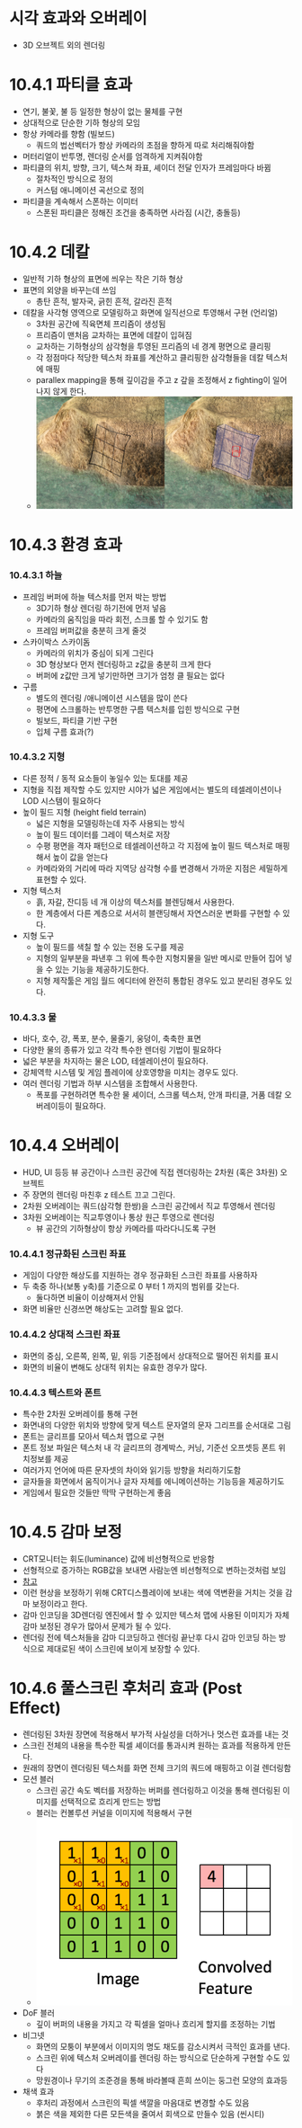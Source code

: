 # 시각 효과와 오버레이
* 3D 오브젝트 외의 렌더링

# 10.4.1 파티클 효과
* 연기, 불꽃, 불 등 일정한 형상이 없는 물체를 구현
* 상대적으로 단순한 기하 형상의 모임
* 항상 카메라를 향함 (빌보드)
    *  쿼드의 법선벡터가 항상 카메라의 초점을 향하게 따로 처리해줘야함
* 머터리얼이 반투명, 렌더링 순서를 엄격하게 지켜줘야함
* 파티클의 위치, 방향, 크기, 텍스쳐 좌표, 셰이더 전달 인자가 프레임마다 바뀜
    * 절차적인 방식으로 정의
    * 커스텀 애니메이션 곡선으로 정의
* 파티클을 계속해서 스폰하는 이미터
    * 스폰된 파티클은 정해진 조건을 충족하면 사라짐 (시간, 충돌등)
# 10.4.2 데칼
* 일반적 기하 형상의 표면에 씌우는 작은 기하 형상
* 표면의 외양을 바꾸는데 쓰임
    * 총탄 흔적, 발자국, 긁힌 흔적, 갈라진 흔적
* 데칼을 사각형 영역으로 모델링하고 화면에 일직선으로 투영해서 구현 (언리얼)
    * 3차원 공간에 직육면체 프리즘이 생성됨
    * 프리즘이 맨처음 교차하는 표면에 데칼이 입혀짐
    * 교차하는 기하형상의 삼각형을 투영된 프리즘의 네 경계 평면으로 클리핑
    * 각 정점마다 적당한 텍스처 좌표를 계산하고 클리핑한 삼각형들을 데칼 텍스처에 매핑
    * parallex mapping을 통해 깊이감을 주고 z 갚을 조정해서 z fighting이 일어나지 않게 한다.
    * ![decal box](./box.png)

# 10.4.3 환경 효과

### 10.4.3.1 하늘
* 프레임 버퍼에 하늘 텍스처를 먼저 박는 방법
    * 3D기하 형상 렌더링 하기전에 먼저 넣음
    * 카메라의 움직임을 따라 회전, 스크롤 할 수 있기도 함
    * 프레임 버퍼값을 충분히 크게 줄것
* 스카이박스 스카이돔
    * 카메라의 위치가 중심이 되게 그린다
    * 3D 형상보다 먼저 렌더링하고 z값을 충분히 크게 한다
    * 버퍼에 z값만 크게 넣기만하면 크기가 엄청 클 필요는 없다 
* 구름
    * 별도의 렌더링 /애니메이션 시스템을 많이 쓴다
    * 평면에 스크롤하는 반투명한 구름 텍스처를 입힌 방식으로 구현
    * 빌보드, 파티클 기반 구현
    * 입체 구름 효과(?)

### 10.4.3.2 지형
* 다른 정적 / 동적 요소들이 놓일수 있는 토대를 제공
* 지형을 직접 제작할 수도 있지만 시야가 넓은 게임에서는 별도의 테셀레이션이나 LOD 시스템이 필요하다
* 높이 필드 지형 (height field terrain)
    * 넓은 지형을 모델링하는데 자주 사용되는 방식
    * 높이 필드 데이터를 그레이 텍스처로 저장
    * 수평 평면을 격자 패턴으로 테셀레이션하고 각 지점에 높이 필드 텍스처로 매핑해서 높이 값을 얻는다
    * 카메라와의 거리에 따라 지역당 삼각형 수를 변경해서 가까운 지점은 세밀하게 표현할 수 있다.
* 지형 텍스처
    * 흙, 자갈, 잔디등 네 개 이상의 텍스처를 블렌딩해서 사용한다.
    * 한 계층에서 다른 계층으로 서서히 블랜딩해서 자연스러운 변화를 구현할 수 있다.
* 지형 도구
    * 높이 필드를 색칠 할 수 있는 전용 도구를 제공
    * 지형의 일부분을 파낸후 그 위에 특수한 지형지물을 일반 메시로 만들어 집어 넣을 수 있는 기능을 제공하기도한다.
    * 지형 제작툴은 게임 월드 에디터에 완전히 통합된 경우도 있고 분리된 경우도 있다.

### 10.4.3.3 물
* 바다, 호수, 강, 폭포, 분수, 물줄기, 웅덩이, 축축한 표면
* 다양한 물의 종류가 있고 각각 특수한 렌더링 기법이 필요하다
* 넓은 부분을 차지하는 물은 LOD, 테셀레이션이 필요하다.
* 강체역학 시스템 및 게임 플레이에 상호영향을 미치는 경우도 있다.
* 여러 렌더링 기법과 하부 시스템을 조합해서 사용한다.
    * 폭포를 구현하려면 특수한 물 셰이더, 스크롤 텍스처, 안개 파티클, 거품 데칼 오버레이등이 필요하다.

# 10.4.4 오버레이
* HUD, UI 등등 뷰 공간이나 스크린 공간에 직접 렌더링하는 2차원 (혹은 3차원) 오브젝트
* 주 장면의 렌더링 마친후 z 테스트 끄고 그린다.
* 2차원 오버레이는 쿼드(삼각형 한쌍)을 스크린 공간에서 직교 투영해서 렌더링
* 3차원 오버레이는 직교투영이나 통상 원근 투영으로 렌더링
    * 뷰 공간의 기하형상이 항상 카메라를 따라다니도록 구현

### 10.4.4.1 정규화된 스크린 좌표
* 게임이 다양한 해상도를 지원하는 경우 정규화된 스크린 좌표를 사용하자
* 두 축중 하나(보통 y축)를 기준으로 0 부터 1 까지의 범위를 갖는다.
    * 둘다하면 비율이 이상해져서 안됨
* 화면 비율만 신경쓰면 해상도는 고려할 필요 없다.

### 10.4.4.2 상대적 스크린 좌표
* 화면의 중심, 오른쪽, 왼쪽, 밑, 위등 기준점에서 상대적으로 떨어진 위치를 표시
* 화면의 비율이 변해도 상대적 위치는 유효한 경우가 많다.

### 10.4.4.3 텍스트와 폰트
* 특수한 2차원 오버레이를 통해 구현
* 화면내의 다양한 위치와 방향에 맞게 텍스트 문자열의 문자 그리프를 순서대로 그림
* 폰트는 글리프를 모아서 텍스처 맵으로 구현
* 폰트 정보 파일은 텍스처 내 각 글리프의 경계박스, 커닝, 기준선 오프셋등 폰트 위치정보를 제공
* 여러가지 언어에 따른 문자셋의 차이와 읽기등 방향을 처리하기도함
* 글자들을 화면에서 움직이거나 글자 자체를 에니메이션하는 기능등을 제공하기도
* 게임에서 필요한 것들만 딱딱 구현하는게 좋음

# 10.4.5 감마 보정
* CRT모니터는 휘도(luminance) 값에 비선형적으로 반응함
* 선형적으로 증가하는 RGB값을 보내면 사람눈엔 비선형적으로 변하는것처럼 보임
* [참고](http://blog.naver.com/PostView.nhn?blogId=team_csr&logNo=221026941983&redirect=Dlog&widgetTypeCall=true&directAccess=false)
* 이런 현상을 보정하기 위해 CRT디스플레이에 보내는 색에 역변환을 거치는 것을 감마 보정이라고 한다.
* 감마 인코딩을 3D렌더링 엔진에서 할 수 있지만 텍스처 맵에 사용된 이미지가 자체 감마 보정된 경우가 많아서 문제가 될 수 있다.
* 렌더링 전에 텍스처들을 감마 디코딩하고 렌더링 끝난후 다시 감마 인코딩 하는 방식으로 제대로된 색이 스크린에 보이게 보장할 수 있다.

# 10.4.6 풀스크린 후처리 효과 (Post Effect)

* 렌더링된 3차원 장면에 적용해서 부가적 사실성을 더하거나 멋스런 효과를 내는 것
* 스크린 전체의 내용을 특수한 픽셀 셰이더를 통과시켜 원하는 효과를 적용하게 만든다.
* 원래의 장면이 렌더링된 텍스처를 화면 전체 크기의 쿼드에 매핑하고 이걸 렌더링함
* 모션 블러
    * 스크린 공간 속도 벡터를 저장하는 버퍼를 렌더링하고 이것을 통해 렌더링된 이미지를 선택적으로 흐리게 만드는 방법
    * 블러는 컨볼루션 커널을 이미지에 적용해서 구현
    * ![convolution kernel](./convolution.gif)
* DoF 블러
    * 깊이 버퍼의 내용을 가지고 각 픽셀을 얼마나 흐리게 할지를 조정하는 기법
* 비그넷
    * 화면의 모퉁이 부분에서 이미지의 명도 채도를 감소시켜서 극적인 효과를 낸다.
    * 스크린 위에 텍스처 오버레이를 렌더링 하는 방식으로 단순하게 구현할 수도 있다
    * 망원경이나 무기의 조준경을 통해 바라볼때 흔희 쓰이는 둥그런 모양의 효과등
* 채색 효과
    * 후처리 과정에서 스크린의 픽셀 색깔을 마음대로 변경할 수도 있음
    * 붉은 색을 제외한 다른 모든색을 줄여서 회색으로 만들수 있음 (씬시티)